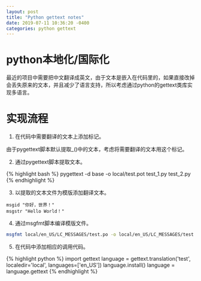 ```yaml
---
layout: post
title: "Python gettext notes"
date: 2019-07-11 10:36:20 -0400
categories: python gettext
---
```


# python本地化/国际化

最近的项目中需要把中文翻译成英文，由于文本是嵌入在代码里的，如果直接改掉会丢失原来的文本，并且减少了语言支持，所以考虑通过python的gettext类库实现多语言。

# 实现流程

1. 在代码中需要翻译的文本上添加标记。

由于pygettext脚本默认提取_()中的文本，考虑将需要翻译的文本用这个标记。

2. 通过pygettext脚本提取文本。

{% highlight bash %}
pygettext -d base -o local/test.pot test_1.py test_2.py
{% endhighlight %}

3. 以提取的文本文件为模版添加翻译文本。

```
msgid "你好，世界！"
msgstr "Hello World！"
```

4. 通过msgfmt脚本编译模版文件。

``` bash
msgfmt local/en_US/LC_MESSAGES/test.po -o local/en_US/LC_MESSAGES/test.mo
```

5. 在代码中添加相应的调用代码。

{% highlight python %}
import gettext
language = gettext.translation('test', localedir='local', languages=['en_US'])
language.install()
language = language.gettext
{% endhighlight %}